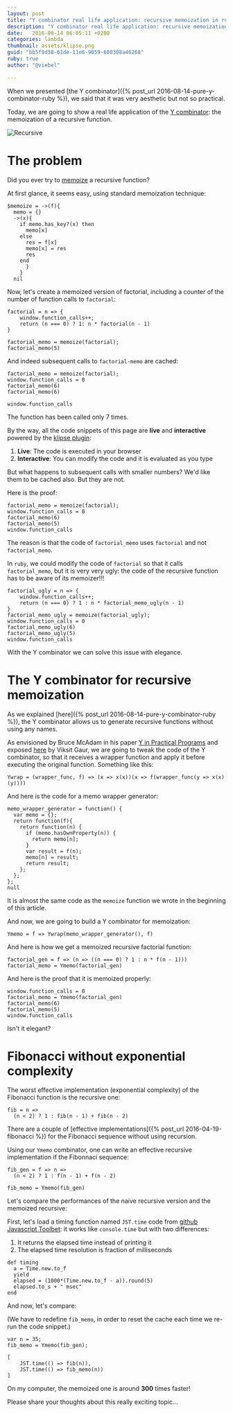 ```yaml
---
layout: post
title: "Y combinator real life application: recursive memoization in ruby"
description: "Y combinator real life application: recursive memoization in ruby"
date:   2016-08-14 06:05:11 +0200
categories: lambda
thumbnail: assets/klipse.png
guid: "bb5f9d38-61de-11e6-9059-600308a46268"
ruby: true
author: "@viebel"

---
```


When we presented  [the Y combinator]({% post_url 2016-08-14-pure-y-combinator-ruby  %}), we said that it was very aesthetic but not so practical.


Today, we are going to show a real life application of the [Y combinator](https://en.wikipedia.org/wiki/Fixed-point_combinator): the memoization of a recursive function.


![Recursive](/assets/escher-stairs.jpg)

# The problem

Did you ever try to [memoize](https://en.wikipedia.org/wiki/Memoization) a recursive function?

At first glance, it seems easy, using standard memoization technique: 

~~~klipse-eval-ruby
$memoize = ->(f){
  memo = {}
  ->(x){
    if memo.has_key?(x) then
      memo[x]
    else
      res = f[x]
      memo[x] = res
      res
    end
      }
    }
  nil
~~~

Now, let's create a memoized version of factorial, including a counter of the number of function calls to `factorial`:

~~~klipse-eval-ruby
factorial = n => {
    window.function_calls++;
    return (n === 0) ? 1: n * factorial(n - 1)
}

factorial_memo = memoize(factorial);
factorial_memo(5)
~~~

And indeed subsequent calls to `factorial-memo` are cached:

~~~klipse-eval-ruby
factorial_memo = memoize(factorial);
window.function_calls = 0
factorial_memo(6)
factorial_memo(6)

window.function_calls
~~~


The function has been called only 7 times.

By the way, all the code snippets of this page are **live** and **interactive** powered by the [klipse plugin](https://github.com/viebel/klipse):

1. **Live**: The code is executed in your browser
2. **Interactive**: You can modify the code and it is evaluated as you type


But what happens to subsequent calls with smaller numbers?
We'd like them to be cached also. But they are not.

Here is the proof:


~~~klipse-eval-ruby
factorial_memo = memoize(factorial);
window.function_calls = 0
factorial_memo(6)
factorial_memo(5)
window.function_calls
~~~

The reason is that the code of `factorial_memo` uses `factorial` and not `factorial_memo`.

In `ruby`, we could modify the code of `factorial` so that it calls `factorial_memo`, but it is very very ugly: the code of the recursive function has to be aware of its memoizer!!!

~~~klipse-eval-ruby
factorial_ugly = n => {
    window.function_calls++;
    return (n === 0) ? 1 : n * factorial_memo_ugly(n - 1)
}
factorial_memo_ugly = memoize(factorial_ugly);
window.function_calls = 0
factorial_memo_ugly(6)
factorial_memo_ugly(5)
window.function_calls
~~~



With the Y combinator we can solve this issue with elegance.


# The Y combinator for recursive memoization

As we explained [here]({% post_url 2016-08-14-pure-y-combinator-ruby  %}), the Y combinator allows us to generate recursive functions without using any names.


As envisioned by Bruce McAdam in his paper [Y in Practical Programs](/assets/y-in-practical-programs.pdf)  and exposed [here](http://www.viksit.com/tags/clojure/practical-applications-y-combinator-clojure/) by Viksit Gaur, we are going to tweak the code of the Y combinator, so that it receives a wrapper function and apply it before executing the original function. Something like this:

~~~klipse-eval-ruby
Ywrap = (wrapper_func, f) => (x => x(x))(x => f(wrapper_func(y => x(x)(y))))
~~~


And here is the code for a memo wrapper generator:

~~~klipse-eval-ruby
memo_wrapper_generator = function() {
  var memo = {};
  return function(f){
    return function(n) {
      if (memo.hasOwnProperty(n)) {
        return memo[n];
      }
      var result = f(n);
      memo[n] = result;
      return result;
    };
  };
};
null
~~~

It is almost the same code as the `memoize` function we wrote in the beginning of this article.

And now, we are going to build a Y combinator for memoization:

~~~klipse-eval-ruby
Ymemo = f => Ywrap(memo_wrapper_generator(), f)
~~~


And here is how we get a memoized recursive factorial function:

~~~klipse-eval-ruby
factorial_gen = f => (n => ((n === 0) ? 1 : n * f(n - 1)))
factorial_memo = Ymemo(factorial_gen)
~~~


And here is the proof that it is memoized properly:

~~~klipse-eval-ruby
window.function_calls = 0
factorial_memo = Ymemo(factorial_gen)
factorial_memo(6)
factorial_memo(5)
window.function_calls
~~~


Isn't it elegant?


# Fibonacci without exponential complexity

The worst effective implementation (exponential complexity) of the Fibonacci function is the recursive one:

~~~klipse-eval-ruby
fib = n =>
  (n < 2) ? 1 : fib(n - 1) + fib(n - 2)
~~~


There are a couple of [effective implementations]({% post_url 2016-04-19-fibonacci %}) for the Fibonacci sequence without using recursion.


Using our `Ymemo` combinator, one can write an effective recursive implementation if the Fibonnaci sequence:


~~~klipse-eval-ruby
fib_gen = f => n =>
  (n < 2) ? 1 : f(n - 1) + f(n - 2)

fib_memo = Ymemo(fib_gen)
~~~


Let's compare the performances of the naive recursive version and the memoized recursive:

First, let's load a timing function named `JST.time` code from [github Javascript Toolbet](https://github.com/viebel/javascript-toolbelt): it works like `console.time` but with two differences:

1. It returns the elapsed time instead of printing it
2. The elapsed time resolution is fraction of milliseconds


~~~klipse-eval-ruby
def timing
  a = Time.new.to_f
  yield
  elapsed = (1000*(Time.new.to_f - a)).round(5)
  elapsed.to_s + " msec"
end
~~~


And now, let's compare:


(We have to redefine `fib_memo`, in order to reset the cache each time we re-run the code snippet.)

~~~klipse-eval-ruby
var n = 35;
fib_memo = Ymemo(fib_gen);

[
    JST.time(() => fib(n)),
    JST.time(() => fib_memo(n))
]

~~~

On my computer, the memoized one is around **300** times faster!

Please share your thoughts about this really exciting topic...

